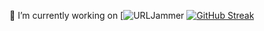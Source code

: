 🔭 I’m currently working on [![URLJammer](https://github.com/ghanithan/URLJammer)
[![GitHub Streak](https://streak-stats.demolab.com?user=ghanithan)](https://git.io/streak-stats)

<!--
**ghanithan/ghanithan** is a ✨ _special_ ✨ repository because its `README.md` (this file) appears on your GitHub profile.

Here are some ideas to get you started:

- 🔭 I’m currently working on ...
- 🌱 I’m currently learning ...
- 👯 I’m looking to collaborate on ...
- 🤔 I’m looking for help with ...
- 💬 Ask me about ...
- 📫 How to reach me: ...
- 😄 Pronouns: ...
- ⚡ Fun fact: ...
-->
